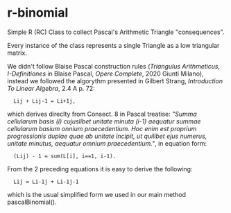 # r-binomial
Simple R (RC) Class to collect Pascal's Arithmetic Triangle "consequences".

Every instance of the class represents a single Triangle as a low triangular matrix.

We didn't follow Blaise Pascal construction rules (*Triangulus Arithmeticus, I-Definitiones* in Blaise Pascal, *Opere Complete*, 2020 Giunti Milano), instead we followed the algorythm presented in Gilbert Strang, *Introduction To Linear Algebra*, 2.4 A p. 72:

      Lij + Lij-1 = Li+1j, 

which derives direclty from Consect. 8 in Pascal treatise: *"Summa cellularum basis (i) cujuslibet unitate minuta (i-1) aequatur summae cellularum basium onnium praecedentium. Hoc enim est proprium progressionis duplae quae ab unitate incipit, ut quilibet ejus numerus, unitate minutus, aequatur omnium praecedentium."*, in equation form:

      (Lij) - 1 = sum(L[i], i==1, i-1).

From the 2 preceding equations it is easy to derive the following:

      Lij = Li-1j + Li-1j-1 

which is the usual simplified form we used in our main method pascalBinomial().

